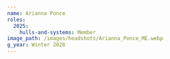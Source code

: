 ```yaml
---
name: Arianna Ponce
roles:
  2025:
    hulls-and-systems: Member
image_path: /images/headshots/Arianna_Ponce_ME.webp
g_year: Winter 2028
---
```

